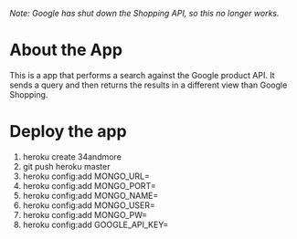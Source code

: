 *Note: Google has shut down the Shopping API, so this no longer works.*

# About the App
This is a app that performs a search against the Google product API.
It sends a query and then returns the results in a different view
than Google Shopping.

# Deploy the app
1. heroku create 34andmore
1. git push heroku master
1. heroku config:add MONGO_URL=
1. heroku config:add MONGO_PORT=
1. heroku config:add MONGO_NAME=
1. heroku config:add MONGO_USER=
1. heroku config:add MONGO_PW=
1. heroku config:add GOOGLE_API_KEY=
